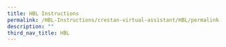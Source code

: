 ```yaml
---
title: HBL Instructions
permalink: /HBL-Instructions/crestan-virtual-assistant/HBL/permalink
description: ""
third_nav_title: HBL
---
```

